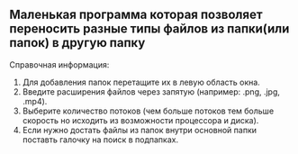 Маленькая программа которая позволяет переносить разные типы файлов из папки(или папок) в другую папку
-----------
Справочная информация:    

1. Для добавления папок перетащите их в левую область окна.
2. Введите расширения файлов через запятую (например: .png, .jpg, .mp4).
3. Выберите количество потоков (чем больше потоков тем больше скорость но исходить из возможности процессора и диска).
4. Eсли нужно достать файлы из папок внутри основной папки поставть галочку на поиск в подпапках.
